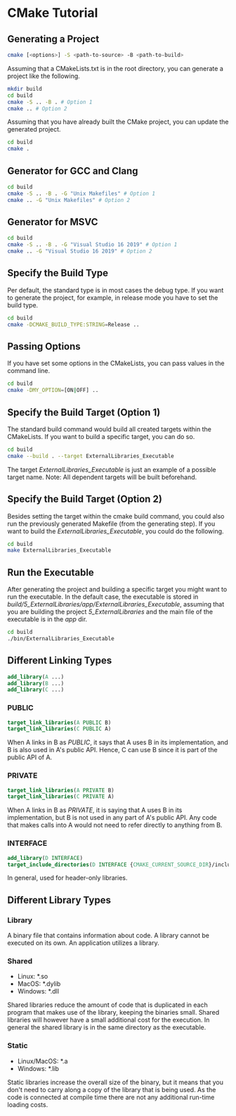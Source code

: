 # CMake Tutorial

## Generating a Project

```bash
cmake [<options>] -S <path-to-source> -B <path-to-build>
```

Assuming that a CMakeLists.txt is in the root directory, you can generate a project like the following.

```bash
mkdir build
cd build
cmake -S .. -B . # Option 1
cmake .. # Option 2
```

Assuming that you have already built the CMake project, you can update the generated project.

```bash
cd build
cmake .
```

## Generator for GCC and Clang

```bash
cd build
cmake -S .. -B . -G "Unix Makefiles" # Option 1
cmake .. -G "Unix Makefiles" # Option 2
```

## Generator for MSVC

```bash
cd build
cmake -S .. -B . -G "Visual Studio 16 2019" # Option 1
cmake .. -G "Visual Studio 16 2019" # Option 2
```

## Specify the Build Type

Per default, the standard type is in most cases the debug type.
If you want to generate the project, for example, in release mode you have to set the build type.

```bash
cd build
cmake -DCMAKE_BUILD_TYPE:STRING=Release ..
```

## Passing Options

If you have set some options in the CMakeLists, you can pass values in the command line.

```bash
cd build
cmake -DMY_OPTION=[ON|OFF] ..
```

## Specify the Build Target (Option 1)

The standard build command would build all created targets within the CMakeLists.
If you want to build a specific target, you can do so.

```bash
cd build
cmake --build . --target ExternalLibraries_Executable
```

The target *ExternalLibraries_Executable* is just an example of a possible target name.
Note: All dependent targets will be built beforehand.

## Specify the Build Target (Option 2)

Besides setting the target within the cmake build command, you could also run the previously generated Makefile (from the generating step).
If you want to build the *ExternalLibraries_Executable*, you could do the following.

```bash
cd build
make ExternalLibraries_Executable
```

## Run the Executable

After generating the project and building a specific target you might want to run the executable.
In the default case, the executable is stored in *build/5_ExternalLibraries/app/ExternalLibraries_Executable*, assuming that you are building the project *5_ExternalLibraries* and the main file of the executable is in the *app* dir.

```bash
cd build
./bin/ExternalLibraries_Executable
```

## Different Linking Types

```cmake
add_library(A ...)
add_library(B ...)
add_library(C ...)
```

### PUBLIC

```cmake
target_link_libraries(A PUBLIC B)
target_link_libraries(C PUBLIC A)
```

When A links in B as *PUBLIC*, it says that A uses B in its implementation, and B is also used in A's public API. Hence, C can use B since it is part of the public API of A.

### PRIVATE

```cmake
target_link_libraries(A PRIVATE B)
target_link_libraries(C PRIVATE A)
```

When A links in B as *PRIVATE*, it is saying that A uses B in its
implementation, but B is not used in any part of A's public API. Any code
that makes calls into A would not need to refer directly to anything from
B.

### INTERFACE

```cmake
add_library(D INTERFACE)
target_include_directories(D INTERFACE {CMAKE_CURRENT_SOURCE_DIR}/include)
```

In general, used for header-only libraries.

## Different Library Types

### Library

A binary file that contains information about code.
A library cannot be executed on its own.
An application utilizes a library.

### Shared

- Linux: *.so
- MacOS: *.dylib
- Windows: *.dll

Shared libraries reduce the amount of code that is duplicated in each program that makes use of the library, keeping the binaries small.
Shared libraries will however have a small additional cost for the execution.
In general the shared library is in the same directory as the executable.

### Static

- Linux/MacOS: *.a
- Windows: *.lib

Static libraries increase the overall size of the binary, but it means that you don't need to carry along a copy of the library that is being used.
As the code is connected at compile time there are not any additional run-time loading costs.
